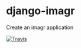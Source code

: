 django-imagr
============

Create an imagr application


[![Travis](https://travis-ci.org/miracode/django-imagr.svg?branch=master)](https://travis-ci.org/miracode/django-imagr.svg?branch=master)
